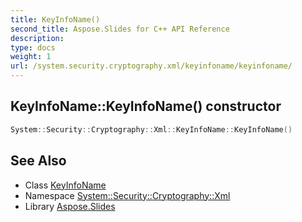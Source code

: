 ```yaml
---
title: KeyInfoName()
second_title: Aspose.Slides for C++ API Reference
description: 
type: docs
weight: 1
url: /system.security.cryptography.xml/keyinfoname/keyinfoname/
---
```

## KeyInfoName::KeyInfoName() constructor




```cpp
System::Security::Cryptography::Xml::KeyInfoName::KeyInfoName()
```

## See Also

* Class [KeyInfoName](../)
* Namespace [System::Security::Cryptography::Xml](../../)
* Library [Aspose.Slides](../../../)